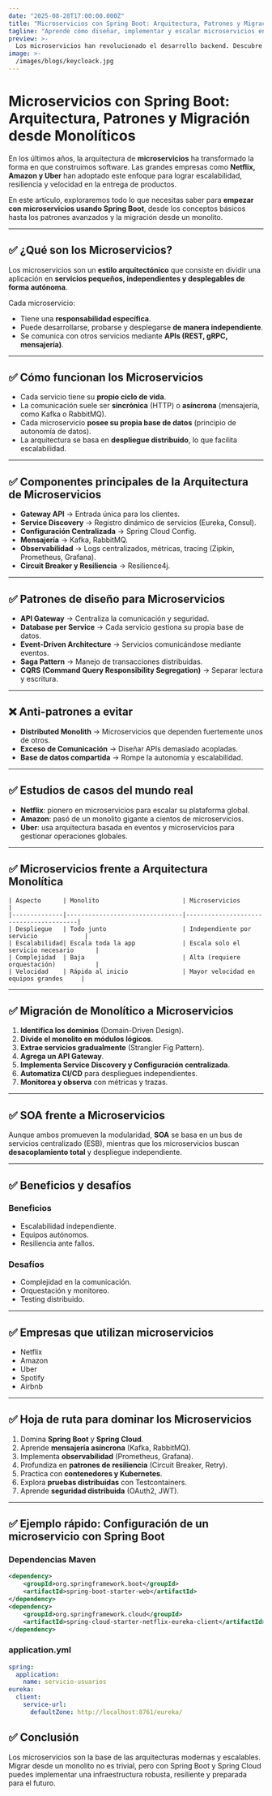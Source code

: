 ```yaml
---
date: "2025-08-28T17:00:00.000Z"
title: "Microservicios con Spring Boot: Arquitectura, Patrones y Migración desde Monolíticos"
tagline: "Aprende cómo diseñar, implementar y escalar microservicios en el ecosistema Spring"
preview: >-
  Los microservicios han revolucionado el desarrollo backend. Descubre qué son, cómo funcionan, patrones clave, anti-patrones y la ruta para migrar desde una arquitectura monolítica usando Spring Boot.
image: >-
  /images/blogs/keycloack.jpg
---
```

# Microservicios con Spring Boot: Arquitectura, Patrones y Migración desde Monolíticos

En los últimos años, la arquitectura de **microservicios** ha transformado la forma en que construimos software. Las grandes empresas como **Netflix, Amazon y Uber** han adoptado este enfoque para lograr escalabilidad, resiliencia y velocidad en la entrega de productos.

En este artículo, exploraremos todo lo que necesitas saber para **empezar con microservicios usando Spring Boot**, desde los conceptos básicos hasta los patrones avanzados y la migración desde un monolito.

---

## ✅ ¿Qué son los Microservicios?

Los microservicios son un **estilo arquitectónico** que consiste en dividir una aplicación en **servicios pequeños, independientes y desplegables de forma autónoma**.

Cada microservicio:

- Tiene una **responsabilidad específica**.
- Puede desarrollarse, probarse y desplegarse **de manera independiente**.
- Se comunica con otros servicios mediante **APIs (REST, gRPC, mensajería)**.

---

## ✅ Cómo funcionan los Microservicios

- Cada servicio tiene su **propio ciclo de vida**.
- La comunicación suele ser **sincrónica** (HTTP) o **asíncrona** (mensajería, como Kafka o RabbitMQ).
- Cada microservicio **posee su propia base de datos** (principio de autonomía de datos).
- La arquitectura se basa en **despliegue distribuido**, lo que facilita escalabilidad.

---

## ✅ Componentes principales de la Arquitectura de Microservicios

- **Gateway API** → Entrada única para los clientes.
- **Service Discovery** → Registro dinámico de servicios (Eureka, Consul).
- **Configuración Centralizada** → Spring Cloud Config.
- **Mensajería** → Kafka, RabbitMQ.
- **Observabilidad** → Logs centralizados, métricas, tracing (Zipkin, Prometheus, Grafana).
- **Circuit Breaker y Resiliencia** → Resilience4j.

---

## ✅ Patrones de diseño para Microservicios

- **API Gateway** → Centraliza la comunicación y seguridad.
- **Database per Service** → Cada servicio gestiona su propia base de datos.
- **Event-Driven Architecture** → Servicios comunicándose mediante eventos.
- **Saga Pattern** → Manejo de transacciones distribuidas.
- **CQRS (Command Query Responsibility Segregation)** → Separar lectura y escritura.

---

## ❌ Anti-patrones a evitar

- **Distributed Monolith** → Microservicios que dependen fuertemente unos de otros.
- **Exceso de Comunicación** → Diseñar APIs demasiado acopladas.
- **Base de datos compartida** → Rompe la autonomía y escalabilidad.

---

## ✅ Estudios de casos del mundo real

- **Netflix**: pionero en microservicios para escalar su plataforma global.
- **Amazon**: pasó de un monolito gigante a cientos de microservicios.
- **Uber**: usa arquitectura basada en eventos y microservicios para gestionar operaciones globales.

---

## ✅ Microservicios frente a Arquitectura Monolítica
```text
| Aspecto      | Monolito                       | Microservicios                         |
|--------------|--------------------------------|----------------------------------------|
| Despliegue   | Todo junto                     | Independiente por servicio             |
| Escalabilidad| Escala toda la app             | Escala solo el servicio necesario      |
| Complejidad  | Baja                           | Alta (requiere orquestación)           |
| Velocidad    | Rápida al inicio               | Mayor velocidad en equipos grandes     |
```
---

## ✅ Migración de Monolítico a Microservicios

1. **Identifica los dominios** (Domain-Driven Design).
2. **Divide el monolito en módulos lógicos**.
3. **Extrae servicios gradualmente** (Strangler Fig Pattern).
4. **Agrega un API Gateway**.
5. **Implementa Service Discovery y Configuración centralizada**.
6. **Automatiza CI/CD** para despliegues independientes.
7. **Monitorea y observa** con métricas y trazas.

---

## ✅ SOA frente a Microservicios

Aunque ambos promueven la modularidad, **SOA** se basa en un bus de servicios centralizado (ESB), mientras que los microservicios buscan **desacoplamiento total** y despliegue independiente.

---

## ✅ Beneficios y desafíos

### **Beneficios**
- Escalabilidad independiente.
- Equipos autónomos.
- Resiliencia ante fallos.

### **Desafíos**
- Complejidad en la comunicación.
- Orquestación y monitoreo.
- Testing distribuido.

---

## ✅ Empresas que utilizan microservicios

- Netflix
- Amazon
- Uber
- Spotify
- Airbnb

---

## ✅ Hoja de ruta para dominar los Microservicios

1. Domina **Spring Boot** y **Spring Cloud**.
2. Aprende **mensajería asíncrona** (Kafka, RabbitMQ).
3. Implementa **observabilidad** (Prometheus, Grafana).
4. Profundiza en **patrones de resiliencia** (Circuit Breaker, Retry).
5. Practica con **contenedores y Kubernetes**.
6. Explora **pruebas distribuidas** con Testcontainers.
7. Aprende **seguridad distribuida** (OAuth2, JWT).

---

## ✅ Ejemplo rápido: Configuración de un microservicio con Spring Boot

### **Dependencias Maven**
```xml
<dependency>
    <groupId>org.springframework.boot</groupId>
    <artifactId>spring-boot-starter-web</artifactId>
</dependency>
<dependency>
    <groupId>org.springframework.cloud</groupId>
    <artifactId>spring-cloud-starter-netflix-eureka-client</artifactId>
</dependency>
```
### application.yml
```yml
spring:
  application:
    name: servicio-usuarios
eureka:
  client:
    service-url:
      defaultZone: http://localhost:8761/eureka/
```
## ✅ Conclusión

Los microservicios son la base de las arquitecturas modernas y escalables.
Migrar desde un monolito no es trivial, pero con Spring Boot y Spring Cloud puedes implementar una infraestructura robusta, resiliente y preparada para el futuro.

